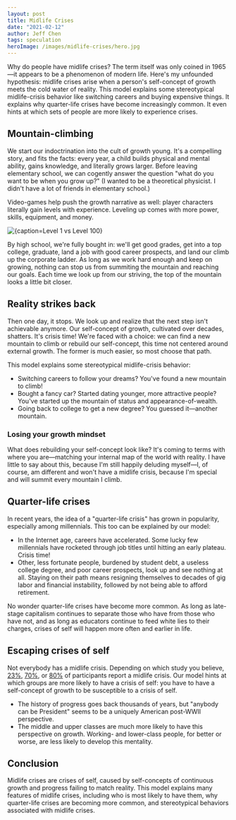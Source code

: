 ```yaml
---
layout: post
title: Midlife Crises
date: "2021-02-12"
author: Jeff Chen
tags: speculation
heroImage: /images/midlife-crises/hero.jpg
---
```


Why do people have midlife crises? The term itself was only coined in 1965—it appears to be a phenomenon of modern life. Here's my unfounded hypothesis: midlife crises arise when a person's self-concept of growth meets the cold water of reality.
This model explains some stereotypical midlife-crisis behavior like switching careers and buying expensive things. It explains why quarter-life crises have become increasingly common. It even hints at which sets of people are more likely to experience crises.

<!-- excerpt -->

## Mountain-climbing

We start our indoctrination into the cult of growth young. It's a compelling story, and fits the facts: every year, a child builds physical and mental ability, gains knowledge, and literally grows larger. Before leaving elementary school, we can cogently answer the question "what do you want to be when you grow up?" (I wanted to be a theoretical physicist. I didn't have a lot of friends in elementary school.)

Video-games help push the growth narrative as well: player characters literally gain levels with experience. Leveling up comes with more power, skills, equipment, and money.

![{caption=Level 1 vs Level 100}](/images/midlife-crises/levels.png)

By high school, we're fully bought in: we'll get good grades, get into a top college, graduate, land a job with good career prospects, and land our climb up the corporate ladder. As long as we work hard enough and keep on growing, nothing can stop us from summiting the mountain and reaching our goals. Each time we look up from our striving, the top of the mountain looks a little bit closer.

## Reality strikes back

Then one day, it stops. We look up and realize that the next step isn't achievable anymore. Our self-concept of growth, cultivated over decades, shatters. It's crisis time! We're faced with a choice: we can find a new mountain to climb or rebuild our self-concept, this time not centered around external growth. The former is much easier, so most choose that path.

This model explains some stereotypical midlife-crisis behavior:

- Switching careers to follow your dreams? You've found a new mountain to climb!
- Bought a fancy car? Started dating younger, more attractive people? You've started up the mountain of status and appearance-of-wealth.
- Going back to college to get a new degree? You guessed it—another mountain.

### Losing your growth mindset

What does rebuilding your self-concept look like? It's coming to terms with where you are—matching your internal map of the world with reality. I have little to say about this, because I'm still happily deluding myself—I, of course, am different and won't have a midlife crisis, because I'm special and will summit every mountain I climb.

## Quarter-life crises

In recent years, the idea of a "quarter-life crisis" has grown in popularity, especially among millennials. This too can be explained by our model:

- In the Internet age, careers have accelerated. Some lucky few millennials have rocketed through job titles until hitting an early plateau. Crisis time!
- Other, less fortunate people, burdened by student debt, a useless college degree, and poor career prospects, look up and see nothing at all. Staying on their path means resigning themselves to decades of gig labor and financial instability, followed by not being able to afford retirement.

No wonder quarter-life crises have become more common. As long as late-stage capitalism continues to separate those who have from those who have not, and as long as educators continue to feed white lies to their charges, crises of self will happen more often and earlier in life.

## Escaping crises of self

Not everybody has a midlife crisis. Depending on which study you believe, [23%](https://www.ncbi.nlm.nih.gov/pmc/articles/PMC2857711/), [70%](https://journals.sagepub.com/doi/abs/10.2466/pr0.1985.56.3.1003), or [80%](https://www.amazon.com/Seasons-Mans-Life-Groundbreaking-Passages/dp/0345339010) of participants report a midlife crisis. Our model hints at which groups are more likely to have a crisis of self: you have to have a self-concept of growth to be susceptible to a crisis of self.

- The history of progress goes back thousands of years, but "anybody can be President" seems to be a uniquely American post-WWII perspective.
- The middle and upper classes are much more likely to have this perspective on growth. Working- and lower-class people, for better or worse, are less likely to develop this mentality.

## Conclusion

Midlife crises are crises of self, caused by self-concepts of continuous growth and progress failing to match reality. This model explains many features of midlife crises, including who is most likely to have them, why quarter-life crises are becoming more common, and stereotypical behaviors associated with midlife crises.
